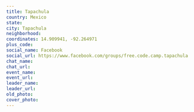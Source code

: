 ```yaml
---
title: Tapachula
country: Mexico
state: 
city: Tapachula
neighborhood: 
coordinates: 14.909941, -92.264971
plus_code:
social_name: Facebook
social_url: https://www.facebook.com/groups/free.code.camp.tapachula
chat_name:
chat_url:
event_name:
event_url:
leader_name:
leader_url:
old_photo: 
cover_photo:
---
```


